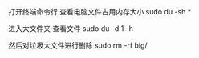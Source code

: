 <!--
 * @Description: 
 * @Autor: lihaiyuan
 * @Email: lihaiyuan@goldenfintech.com.cn
 * @Date: 2020-01-15 11:33:46
 -->
打开终端命令行 查看电脑文件占用内存大小
sudo du -sh * 

进入大文件夹  查看文件
sudo du -d 1 -h

然后对垃圾大文件进行删除
sudo rm -rf  big/




